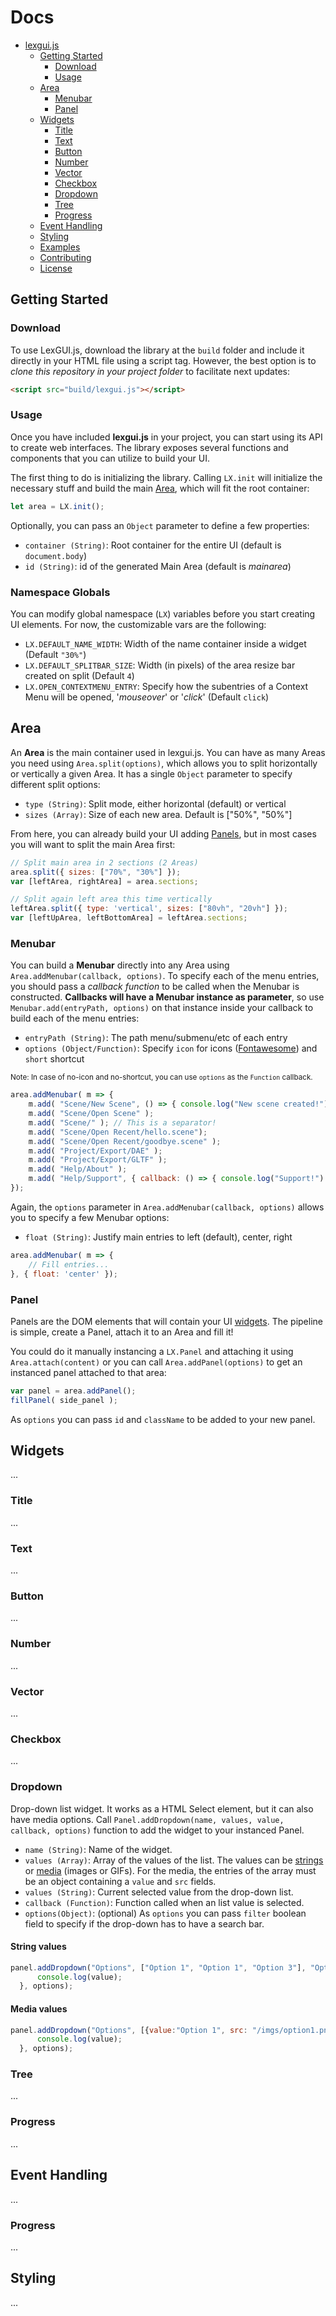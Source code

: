 # Docs

- [lexgui.js](#lexguijs)
  - [Getting Started](#getting-started)
    - [Download](#download)
    - [Usage](#usage)
  - [Area](#area)
    - [Menubar](#menubar)
    - [Panel](#panel)
  - [Widgets](#widgets)
    - [Title](#title)
    - [Text](#text)
    - [Button](#button)
    - [Number](#number)
    - [Vector](#vector)
    - [Checkbox](#checkbox)
    - [Dropdown](#dropdown)
    - [Tree](#tree)
    - [Progress](#progress)
  - [Event Handling](#event-handling)
  - [Styling](#styling)
  - [Examples](#examples)
  - [Contributing](#contributing)
  - [License](#license)

## Getting Started

### Download

To use LexGUI.js, download the library at the `build` folder and include it directly in your HTML file using a script tag. However, the best option is to *clone this repository in your project folder* to facilitate next updates:

```html
<script src="build/lexgui.js"></script>
```

### Usage

Once you have included **lexgui.js** in your project, you can start using its API to create web interfaces. The library exposes several functions and components that you can utilize to build your UI.

The first thing to do is initializing the library. Calling `LX.init` will initialize the necessary stuff and build the main [Area](#area), which will fit the root container:

```js
let area = LX.init();
```

Optionally, you can pass an `Object` parameter to define a few properties: 
* `container (String)`: Root container for the entire UI (default is `document.body`)
* `id (String)`: id of the generated Main Area (default is *mainarea*)

### Namespace Globals

You can modify global namespace (`LX`) variables before you start creating UI elements. For now, the customizable vars are the following:
* `LX.DEFAULT_NAME_WIDTH`: Width of the name container inside a widget (Default `"30%"`)
* `LX.DEFAULT_SPLITBAR_SIZE`: Width (in pixels) of the area resize bar created on split (Default `4`)
* `LX.OPEN_CONTEXTMENU_ENTRY`: Specify how the subentries of a Context Menu will be opened, '*mouseover*' or '*click*' (Default `click`)

## Area

An **Area** is the main container used in lexgui.js. You can have as many Areas you need using `Area.split(options)`, which allows you to split horizontally or vertically a given Area. It has a single `Object` parameter to specify different split options:

* `type (String)`: Split mode, either horizontal (default) or vertical
* `sizes (Array)`: Size of each new area. Default is ["50%", "50%"]

From here, you can already build your UI adding [Panels](#panel), but in most cases you will want to split the main Area first:

```js
// Split main area in 2 sections (2 Areas)
area.split({ sizes: ["70%", "30%"] });
var [leftArea, rightArea] = area.sections;

// Split again left area this time vertically
leftArea.split({ type: 'vertical', sizes: ["80vh", "20vh"] });
var [leftUpArea, leftBottomArea] = leftArea.sections;
```

### Menubar

You can build a **Menubar** directly into any Area using `Area.addMenubar(callback, options)`. To specify each of the menu entries, you should pass a *callback function* to be called when the Menubar is constructed. **Callbacks will have a Menubar instance as parameter**, so use `Menubar.add(entryPath, options)` on that instance inside your callback to build each of the menu entries:

* `entryPath (String)`: The path menu/submenu/etc of each entry
* `options (Object/Function)`: Specify `icon` for icons ([Fontawesome](https://fontawesome.com/search)) and `short` shortcut

<sup>Note: In case of no-icon and no-shortcut, you can use `options` as the `Function` callback.<sup>

```js
area.addMenubar( m => {
    m.add( "Scene/New Scene", () => { console.log("New scene created!") } );
    m.add( "Scene/Open Scene" );
    m.add( "Scene/" ); // This is a separator!
    m.add( "Scene/Open Recent/hello.scene");
    m.add( "Scene/Open Recent/goodbye.scene" );
    m.add( "Project/Export/DAE" );
    m.add( "Project/Export/GLTF" );
    m.add( "Help/About" );
    m.add( "Help/Support", { callback: () => { console.log("Support!") }, icon: "fa-solid fa-heart" } );
});
```

Again, the `options` parameter in `Area.addMenubar(callback, options)` allows you to specify a few Menubar options: 
* `float (String)`: Justify main entries to left (default), center, right

```js
area.addMenubar( m => {
    // Fill entries...
}, { float: 'center' });
```

### Panel

Panels are the DOM elements that will contain your UI [widgets](#widgets). The pipeline is simple, create a Panel, attach it to an Area and fill it!

You could do it manually instancing a `LX.Panel` and attaching it using `Area.attach(content)` or you can call `Area.addPanel(options)` to get an instanced panel attached to that area:

```js
var panel = area.addPanel();
fillPanel( side_panel );
```

As `options` you can pass `id` and `className` to be added to your new panel.

## Widgets

...

### Title

...

### Text

...

### Button

...

### Number

...

### Vector

...

### Checkbox

...

### Dropdown

Drop-down list widget. It works as a HTML Select element, but it can also have media options. Call `Panel.addDropdown(name, values, value, callback, options)` function to add the widget to your instanced Panel.

* `name (String)`: Name of the widget.
* `values (Array)`: Array of the values of the list. The values can be [strings](#string-values) or [media](#media-values) (images or GIFs). For the media, the entries of the array must be an object containing a `value` and `src` fields.
* `values (String)`: Current selected value from the drop-down list.
* `callback (Function)`: Function called when an list value is selected.
* `options(Object)`: (optional) As `options` you can pass `filter` boolean field to specify if the drop-down has to have a search bar.

#### String values

```js
panel.addDropdown("Options", ["Option 1", "Option 1", "Option 3"], "Option 1", (value, event) => {
      console.log(value);
  }, options);
```
#### Media values

```js
panel.addDropdown("Options", [{value:"Option 1", src: "/imgs/option1.png"}, {value:"Option 2", src: "/imgs/option2.gif"}, {value:"Option 3", src: "/imgs/option3.jpg"}], "Option 1", (value, event) => {
      console.log(value);
  }, options);
```


### Tree

...

### Progress

...

## Event Handling

...

### Progress

...

## Styling

...